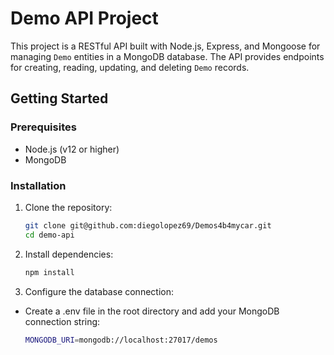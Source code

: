 # Demo API Project

This project is a RESTful API built with Node.js, Express, and Mongoose for managing `Demo` entities in a MongoDB database. The API provides endpoints for creating, reading, updating, and deleting `Demo` records.

## Getting Started

### Prerequisites

- Node.js (v12 or higher)
- MongoDB

### Installation

1. Clone the repository:
   ```bash
   git clone git@github.com:diegolopez69/Demos4b4mycar.git
   cd demo-api
2. Install dependencies:
   ```bash
   npm install
3. Configure the database connection:
- Create a .env file in the root directory and add your MongoDB connection string:
  ```bash
  MONGODB_URI=mongodb://localhost:27017/demos
